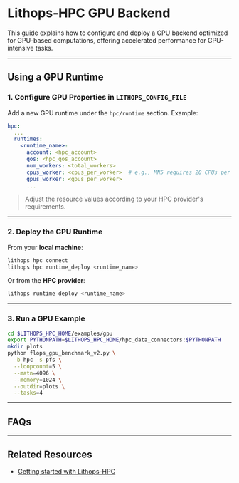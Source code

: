 # Lithops-HPC GPU Backend

This guide explains how to configure and deploy a GPU backend optimized for GPU-based computations, offering accelerated performance for GPU-intensive tasks.

---

## Using a GPU Runtime

### 1. Configure GPU Properties in `LITHOPS_CONFIG_FILE`

Add a new GPU runtime under the `hpc/runtime` section. Example:

```yaml
hpc:
  ...
  runtimes:
    <runtime_name>:
      account: <hpc_account>
      qos: <hpc_qos_account>
      num_workers: <total_workers>
      cpus_worker: <cpus_per_worker>  # e.g., MN5 requires 20 CPUs per GPU
      gpus_worker: <gpus_per_worker>
      ...
```

> Adjust the resource values according to your HPC provider's requirements.

---

### 2. Deploy the GPU Runtime

From your **local machine**:

```bash
lithops hpc connect
lithops hpc runtime_deploy <runtime_name>
```

Or from the **HPC provider**:

```bash
lithops runtime deploy <runtime_name>
```

---

### 3. Run a GPU Example

```bash
cd $LITHOPS_HPC_HOME/examples/gpu
export PYTHONPATH=$LITHOPS_HPC_HOME/hpc_data_connectors:$PYTHONPATH
mkdir plots
python flops_gpu_benchmark_v2.py \
  -b hpc -s pfs \
  --loopcount=5 \
  --matn=4096 \
  --memory=1024 \
  --outdir=plots \
  --tasks=4
```

---

##  FAQs



---

##  Related Resources

- [Getting started with Lithops-HPC](#)
